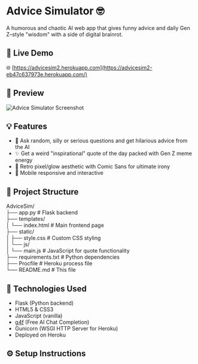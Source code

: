 
# Advice Simulator 🤓

A humorous and chaotic AI web app that gives funny advice and daily Gen Z–style "wisdom" with a side of digital brainrot.

## 🚀 Live Demo

🌐 [https://advicesim2.herokuapp.com](https://advicesim2-eb47c637973e.herokuapp.com/)

## 📸 Preview

![Advice Simulator Screenshot](preview.png) <!-- Replace with actual screenshot if available -->

## 💡 Features

- 🤖 Ask random, silly or serious questions and get hilarious advice from the AI
- ✨ Get a weird "inspirational" quote of the day packed with Gen Z meme energy
- 🎨 Retro pixel/glow aesthetic with Comic Sans for ultimate irony
- 📱 Mobile responsive and interactive

## 📁 Project Structure

AdviceSim/  
├── app.py # Flask backend  
├── templates/  
│ └── index.html # Main frontend page  
├── static/  
│ ├── style.css # Custom CSS styling  
│ └── js/  
│ └── main.js # JavaScript for quote functionality  
├── requirements.txt # Python dependencies  
├── Procfile # Heroku process file  
└── README.md # This file


## 🧠 Technologies Used

- Flask (Python backend)
- HTML5 & CSS3
- JavaScript (vanilla)
- [g4f](https://pypi.org/project/g4f/) (Free AI Chat Completion)
- Gunicorn (WSGI HTTP Server for Heroku)
- Deployed on Heroku

## ⚙️ Setup Instructions
